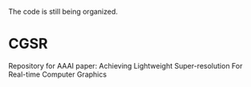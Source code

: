 The code is still being organized.

# CGSR
Repository for AAAI paper: Achieving Lightweight Super-resolution For Real-time Computer Graphics
